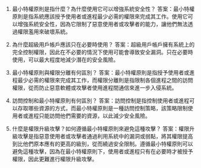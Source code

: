 1. 最小特權原則是指什麼？為什麼使用它可以增強系統安全性？
答案：最小特權原則是指系統應該授予使用者或進程最少必需的權限來完成其工作。使用它可以增強系統安全性，因為它限制了惡意使用者或攻擊者的能力，讓他們無法透過權限濫用來破壞系統。

2. 為什麼超級用戶帳戶應該只在必要時使用？
答案：超級用戶帳戶擁有系統上的完全控制權限，因此在不必要的情況下使用可能會導致安全漏洞。只在必要時使用，可以最大程度地減少潛在的安全風險。

3. 最小特權原則與權限分離有何區別？
答案：最小特權原則是指授予使用者或進程最少必需的權限來完成其工作，而權限分離則是指限制各個進程之間的訪問權限，從而防止惡意軟體或攻擊者使用進程間通信來進一步入侵系統。

4. 訪問控制和最小特權原則有何區別？
答案：訪問控制是指控制使用者或進程可以存取哪些資源的方式，而最小特權原則是一種訪問控制策略，該策略限制使用者或進程只能訪問他們需要的資源，以此減少安全風險。

5. 什麼是權限升級攻擊？如何遵循最小特權原則來避免這種攻擊？
答案：權限升級攻擊是指惡意使用者或攻擊者通過利用系統中的漏洞或弱點，將其權限提高到比他們原本應有的更高的級別，從而繞過安全限制。遵循最小特權原則可以避免這種攻擊，因為在最小特權原則下，使用者或進程只有在必要時才被授予權限，因此更難進行權限升級攻擊。